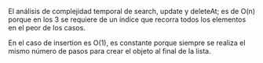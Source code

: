 El análisis de complejidad temporal de search, update
y deleteAt; es de O(n) porque en los 3 se requiere de un índice que 
recorra todos los elementos en el peor de los casos.

En el caso de insertion es O(1), es constante porque siempre se 
realiza el mismo número de pasos para crear el objeto al final de 
la lista.